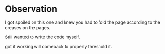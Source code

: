 # Observation

I got spoiled on this one and knew you had to fold the page according to the creases on the pages.

Still wanted to write the code myself.

got it working will comeback to properly threshold it.